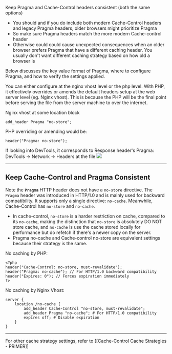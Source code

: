 Keep Pragma and Cache-Control headers consistent (both the same options)
- You should and if you do include both modern Cache-Control headers and legacy Pragma headers, older browsers might prioritize Pragma
- So make sure Pragma headers match the more modern Cache-control header
- Otherwise could could cause unexpected consequences when an older browser prefers Pragma that have a different caching header. You usually don't want different caching strategy based on how old a browser is

Below discusses the key value format of Pragma, where to configure Pragma, and how to verify the settings applied.

You can either configure at the nginx vhost level or the php level. With PHP, it effectively overrides or amends the default headers setup at the web server level (eg. Nginx vhost). This is because the PHP will be the final point before serving the file from the server machine to over the internet.

Nginx vhost at some location block
```
add_header Pragma "no-store";
```

PHP overriding or amending would be:
```
header("Pragma: no-store");
```

If looking into DevTools, it corresponds to Response header's Pragma:
DevTools → Network → Headers at the file
![](FY2H802.png)

---

## Keep Cache-Control and Pragma Consistent

Note the **`Pragma`** HTTP header does not have a `no-store` directive. The `Pragma` header was introduced in HTTP/1.0 and is mainly used for backward compatibility. It supports only a single directive: `no-cache`. Meanwhile, Cache-Control has `no-store` and `no-cache`. 
- In cache-control, `no-store` is a harder restriction on cache, compared to its `no-cache`, making the distinction that `no-store` is absolutely DO NOT store cache, and `no-cache` is use the cache stored locally for performance but do refetch if there's a newer copy on the server.
- Pragma no-cache and Cache-control no-store are equivalent settings because their strategy is the same.

No caching by PHP:
```
<?php
header("Cache-Control: no-store, must-revalidate");
header("Pragma: no-cache"); // For HTTP/1.0 backward compatibility
header("Expires: 0"); // Forces expiration immediately
?>
```

No caching by Nginx Vhost:
```
server {
    location /no-cache {
        add_header Cache-Control "no-store, must-revalidate";
        add_header Pragma "no-cache"; # For HTTP/1.0 compatibility
        expires off; # Disable expiration
    }
}
```

---

For other cache strategy settings, refer to [[Cache-Control Cache Strategies - PRIMER]]